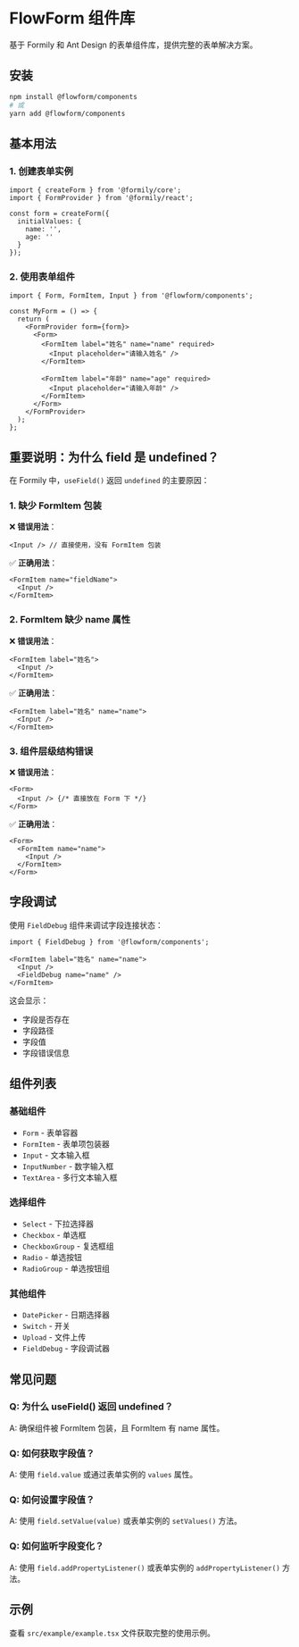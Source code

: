 # FlowForm 组件库

基于 Formily 和 Ant Design 的表单组件库，提供完整的表单解决方案。

## 安装

```bash
npm install @flowform/components
# 或
yarn add @flowform/components
```

## 基本用法

### 1. 创建表单实例

```tsx
import { createForm } from '@formily/core';
import { FormProvider } from '@formily/react';

const form = createForm({
  initialValues: {
    name: '',
    age: ''
  }
});
```

### 2. 使用表单组件

```tsx
import { Form, FormItem, Input } from '@flowform/components';

const MyForm = () => {
  return (
    <FormProvider form={form}>
      <Form>
        <FormItem label="姓名" name="name" required>
          <Input placeholder="请输入姓名" />
        </FormItem>
        
        <FormItem label="年龄" name="age" required>
          <Input placeholder="请输入年龄" />
        </FormItem>
      </Form>
    </FormProvider>
  );
};
```

## 重要说明：为什么 field 是 undefined？

在 Formily 中，`useField()` 返回 `undefined` 的主要原因：

### 1. 缺少 FormItem 包装

❌ **错误用法**：
```tsx
<Input /> // 直接使用，没有 FormItem 包装
```

✅ **正确用法**：
```tsx
<FormItem name="fieldName">
  <Input />
</FormItem>
```

### 2. FormItem 缺少 name 属性

❌ **错误用法**：
```tsx
<FormItem label="姓名">
  <Input />
</FormItem>
```

✅ **正确用法**：
```tsx
<FormItem label="姓名" name="name">
  <Input />
</FormItem>
```

### 3. 组件层级结构错误

❌ **错误用法**：
```tsx
<Form>
  <Input /> {/* 直接放在 Form 下 */}
</Form>
```

✅ **正确用法**：
```tsx
<Form>
  <FormItem name="name">
    <Input />
  </FormItem>
</Form>
```

## 字段调试

使用 `FieldDebug` 组件来调试字段连接状态：

```tsx
import { FieldDebug } from '@flowform/components';

<FormItem label="姓名" name="name">
  <Input />
  <FieldDebug name="name" />
</FormItem>
```

这会显示：
- 字段是否存在
- 字段路径
- 字段值
- 字段错误信息

## 组件列表

### 基础组件
- `Form` - 表单容器
- `FormItem` - 表单项包装器
- `Input` - 文本输入框
- `InputNumber` - 数字输入框
- `TextArea` - 多行文本输入框

### 选择组件
- `Select` - 下拉选择器
- `Checkbox` - 单选框
- `CheckboxGroup` - 复选框组
- `Radio` - 单选按钮
- `RadioGroup` - 单选按钮组

### 其他组件
- `DatePicker` - 日期选择器
- `Switch` - 开关
- `Upload` - 文件上传
- `FieldDebug` - 字段调试器

## 常见问题

### Q: 为什么 useField() 返回 undefined？
A: 确保组件被 FormItem 包装，且 FormItem 有 name 属性。

### Q: 如何获取字段值？
A: 使用 `field.value` 或通过表单实例的 `values` 属性。

### Q: 如何设置字段值？
A: 使用 `field.setValue(value)` 或表单实例的 `setValues()` 方法。

### Q: 如何监听字段变化？
A: 使用 `field.addPropertyListener()` 或表单实例的 `addPropertyListener()` 方法。

## 示例

查看 `src/example/example.tsx` 文件获取完整的使用示例。 